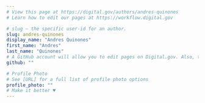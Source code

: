 ```yaml
---
# View this page at https://digital.gov/authors/andres-quinones
# Learn how to edit our pages at https://workflow.digital.gov

# slug — the specific user-id for an author.
slug: andres-quinones
display_name: "Andres Quinones"
first_name: "Andres"
last_name: "Quinones"
# A GitHub account will allow you to edit pages on Digital.gov. Also, the image used in your GitHub account can be used to populate your digital.gov profile photo. Learn more about getting a Github account at [URL]
github: ""

# Profile Photo
# See [URL] for a full list of profile photo options
profile_photo: ""
# Make it better ♥
---
```

